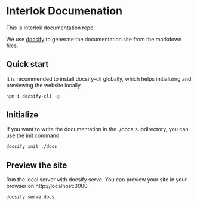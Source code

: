 # Interlok Documenation

This is Interlok documentation repo.

We use [docsify](https://docsify.js.org) to generate the documentation site from the markdown files.

## Quick start
It is recommended to install docsify-cli globally, which helps initializing and previewing the website locally.

```bash
npm i docsify-cli -g
```

## Initialize

If you want to write the documentation in the ./docs subdirectory, you can use the init command.

```bash
docsify init ./docs
```

## Preview the site

Run the local server with docsify serve. You can preview your site in your browser on http://localhost:3000.

```bash
docsify serve docs
```
